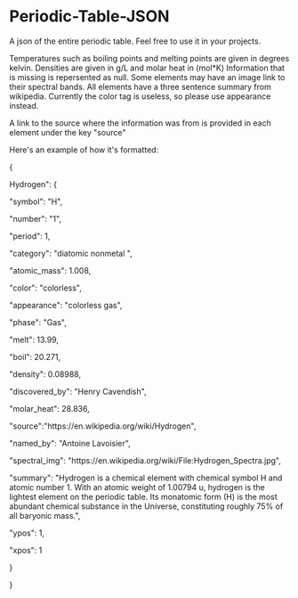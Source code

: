 # Periodic-Table-JSON
A json of the entire periodic table. Feel free to use it in your projects.

<p>
Temperatures such as boiling points and melting points are given in degrees kelvin.
Densities are given in g/L and molar heat in (mol*K)
Information that is missing is repersented as null. Some elements may have an image link to their spectral bands.
All elements have a three sentence summary from wikipedia. Currently the color tag is useless, so please use appearance instead.</p>
<p>A link to the source where the information was from is provided in each element under the key "source"
</p>

<p>Here's an example of how it's formatted: </p>
<p>{</p>
<p>  Hydrogen": {</p>
<p>		"symbol": "H",</p>
<p>		"number": "1",</p>
<p>		"period": 1,</p>
<p>		"category": "diatomic nonmetal ",</p>
<p>		"atomic_mass": 1.008,</p>
<p>		"color": "colorless",</p>
<p>		"appearance": "colorless gas",</p>
<p>		"phase": "Gas",</p>
<p>		"melt": 13.99,</p>
<p>		"boil": 20.271,</p>
<p>		"density": 0.08988,</p>
<p>		"discovered_by": "Henry Cavendish",</p>
<p>		"molar_heat": 28.836,</p>
<p>		"source":"https://en.wikipedia.org/wiki/Hydrogen",</p>
<p>		"named_by": "Antoine Lavoisier",</p>
<p>		"spectral_img": "https://en.wikipedia.org/wiki/File:Hydrogen_Spectra.jpg",</p>
<p>		"summary": "Hydrogen is a chemical element with chemical symbol H and atomic number 1. With an atomic weight of 1.00794 u, hydrogen is the lightest element on the periodic table. Its monatomic form (H) is the most abundant chemical substance in the Universe, constituting roughly 75% of all baryonic mass.",</p>
<p>		"ypos": 1,</p>
<p>		"xpos": 1</p>
<p>	}</p>
<p>}</p>

